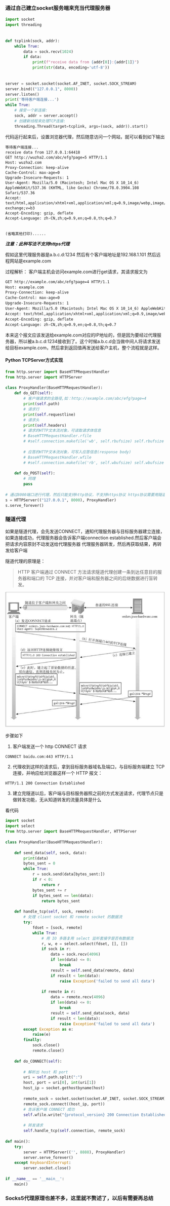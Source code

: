 ### 通过自己建立socket服务端来充当代理服务器

```python
import socket
import threading


def tcplink(sock, addr):
    while True:
        data = sock.recv(1024)
        if data:
            print(f"receive data from {addr[0]}:{addr[1]}")
            print(str(data, encoding='utf-8'))


server = socket.socket(socket.AF_INET, socket.SOCK_STREAM)
server.bind(("127.0.0.1", 8000))
server.listen()
print('等待客户端连接...')
while True:
    # 接受一个新连接:
    sock, addr = server.accept()
    # 创建新线程来处理TCP连接:
    threading.Thread(target=tcplink, args=(sock, addr)).start()
```

代码运行起来后，设置浏览器代理，然后随意访问一个网站，就可以看到如下输出

```http
等待客户端连接...
receive data from 127.0.0.1:64418
GET http://wuzha2.com/abc/efg?page=5 HTTP/1.1
Host: wuzha2.com
Proxy-Connection: keep-alive
Cache-Control: max-age=0
Upgrade-Insecure-Requests: 1
User-Agent: Mozilla/5.0 (Macintosh; Intel Mac OS X 10_14_6) AppleWebKit/537.36 (KHTML, like Gecko) Chrome/78.0.3904.108 Safari/537.36
Accept: text/html,application/xhtml+xml,application/xml;q=0.9,image/webp,image/apng,*/*;q=0.8,application/signed-exchange;v=b3
Accept-Encoding: gzip, deflate
Accept-Language: zh-CN,zh;q=0.9,en;q=0.8,th;q=0.7


(省略其他打印)......
```

***注意：此种写法不支持https代理***

假如这里代理服务器是a.b.c.d:1234
然后有个客户端地址是192.168.1.101
然后远程网站是example.com

过程解析：
客户端主机会访问example.com进行get请求，其请求报文为

```html
GET http://example.com/abc/efg?page=4 HTTP/1.1
Host: example.com
Proxy-Connection: keep-alive
Cache-Control: max-age=0
Upgrade-Insecure-Requests: 1
User-Agent: Mozilla/5.0 (Macintosh; Intel Mac OS X 10_14_6) AppleWebKit/537.36 (KHTML, like Gecko) Chrome/78.0.3904.108 Safari/537.36
Accept: text/html,application/xhtml+xml,application/xml;q=0.9,image/webp,image/apng,*/*;q=0.8,application/signed-exchange;v=b3
Accept-Encoding: gzip, deflate
Accept-Language: zh-CN,zh;q=0.9,en;q=0.8,th;q=0.7
```

本来这个报文应该发送给example.com对应的IP地址的，但是因为要经过代理服务器，所以被a.b.c.d:1234接收到了。这个时候a.b.c.d会当做中间人将请求发送给目标example.com，然后拿到返回值再发送给客户主机，整个流程就是这样。



#### Python TCPServer方式实现

```python
from http.server import BaseHTTPRequestHandler
from http.server import HTTPServer

class ProxyHandler(BaseHTTPRequestHandler):
    def do_GET(self):
        # 客户端请求的全路径,如：http://example.com/abc/efg?page=4
        print(self.path)
        # 请求行
        print(self.requestline)
        # 请求头
        print(self.headers)
        # 请求的HTTP文本流对象，可读取请求体信息
        # BaseHTTPRequestHandler.rfile   
        # #self.connection.makefile('wb', self.rbufsize) self.rbufsize = 0 

        # 应答的HTTP文本流对象，可写入应答信息(response body)
        # BaseHTTPRequestHandler.wfile   
        # #self.connection.makefile('rb', self.wbufsize) self.wbufsize = -1

    def do_POST(self):
        # 同理
        pass

# 通过8000端口进行代理，然后只能支持http协议，不支持https协议 https协议需要用隧道
s = HTTPServer(("127.0.0.1", 8000), ProxyHandler)
s.serve_forever()
```



### 隧道代理

如果是隧道代理，会先发送CONNECT，通知代理服务器与目标服务器建立连接，如果连接成功，代理服务器会告诉客户端connection established.然后客户端会把请求内容原封不动发送给代理服务器
代理服务器转发，然后再获取结果，再转发给客户端



隧道代理的原理是：

> HTTP 客户端通过 CONNECT 方法请求隧道代理创建一条到达任意目的服务器和端口的 TCP 连接，并对客户端和服务器之间的后继数据进行盲转发。





![tunnel](./tunnel.jpg)



步骤如下

1. 客户端发送一个 http CONNECT 请求

```text
CONNECT baidu.com:443 HTTP/1.1
```

2. 代理收到这样的请求后，拿到目标服务器域名及端口，与目标服务端建立 TCP 连接，并响应给浏览器这样一个 HTTP 报文：

```text
HTTP/1.1 200 Connection Established
```

3. 建立完隧道以后，客户端与目标服务器照之前的方式发送请求，代理节点只是做转发功能，无从知道转发的流量具体是什么

看代码

```python
import socket
import select
from http.server import BaseHTTPRequestHandler, HTTPServer

class ProxyHandler(BaseHTTPRequestHandler):

    def send_data(self, sock, data):
        print(data)
        bytes_sent = 0
        while True:
            r = sock.send(data[bytes_sent:])
            if r < 0:
                return r
            bytes_sent += r
            if bytes_sent == len(data):
                return bytes_sent

    def handle_tcp(self, sock, remote):
        # 处理 client socket 和 remote socket 的数据流
        try:
            fdset = [sock, remote]
            while True:
                # 用 IO 多路复用 select 监听套接字是否有数据流
                r, w, e = select.select(fdset, [], [])
                if sock in r:
                    data = sock.recv(4096)
                    if len(data) <= 0:
                        break
                    result = self.send_data(remote, data)
                    if result < len(data):
                        raise Exception('failed to send all data')

                if remote in r:
                    data = remote.recv(4096)
                    if len(data) <= 0:
                        break
                    result = self.send_data(sock, data)
                    if result < len(data):
                        raise Exception('failed to send all data')
        except Exception as e:
            raise(e)
        finally:
            sock.close()
            remote.close()

    def do_CONNECT(self):

        # 解析出 host 和 port
        uri = self.path.split(":")
        host, port = uri[0], int(uri[1])
        host_ip = socket.gethostbyname(host)

        remote_sock = socket.socket(socket.AF_INET, socket.SOCK_STREAM)
        remote_sock.connect((host_ip, port))
        # 告诉客户端 CONNECT 成功
        self.wfile.write("{protocol_version} 200 Connection Established\r\n\r\n".format(protocol_version=self.protocol_version).encode())

        # 转发请求
        self.handle_tcp(self.connection, remote_sock)

def main():
    try:
        server = HTTPServer(('', 8888), ProxyHandler)
        server.serve_forever()
    except KeyboardInterrupt:
        server.socket.close()

if __name__ == '__main__':
    main()
```



### Socks5代理原理也差不多，这里就不赘述了，以后有需要再总结